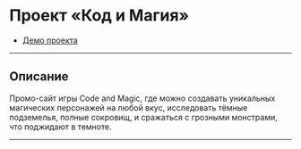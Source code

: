 # Проект «Код и Магия»

* [Демо проекта](https://benuelbertran.github.io/codemagic/)

---

## Описание

Промо-сайт игры Code and Magic, где можно создавать уникальных магических персонажей на любой вкус, исследовать тёмные подземелья, полные сокровищ, и сражаться с грозными монстрами, что поджидают в темноте.

---
